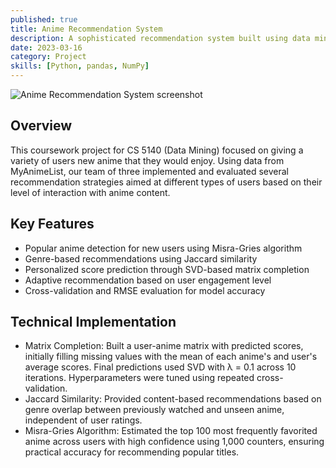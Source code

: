 ```yaml
---
published: true
title: Anime Recommendation System
description: A sophisticated recommendation system built using data mining techniques on MyAnimeList dataset, implementing multiple recommendation algorithms.
date: 2023-03-16
category: Project
skills: [Python, pandas, NumPy]
---
```


![Anime Recommendation System screenshot](/images/portfolio/Anime_Recommendation.png)

## Overview

This coursework project for CS 5140 (Data Mining) focused on giving a variety of users new anime that they would enjoy. Using data from MyAnimeList, our team of three implemented and evaluated several recommendation strategies aimed at different types of users based on their level of interaction with anime content.

## Key Features

- Popular anime detection for new users using Misra-Gries algorithm
- Genre-based recommendations using Jaccard similarity
- Personalized score prediction through SVD-based matrix completion
- Adaptive recommendation based on user engagement level
- Cross-validation and RMSE evaluation for model accuracy

## Technical Implementation

- Matrix Completion: Built a user-anime matrix with predicted scores, initially filling missing values with the mean of each anime's and user's average scores. Final predictions used SVD with λ = 0.1 across 10 iterations. Hyperparameters were tuned using repeated cross-validation.
- Jaccard Similarity: Provided content-based recommendations based on genre overlap between previously watched and unseen anime, independent of user ratings.
- Misra-Gries Algorithm: Estimated the top 100 most frequently favorited anime across users with high confidence using 1,000 counters, ensuring practical accuracy for recommending popular titles.
